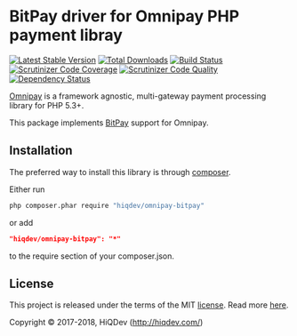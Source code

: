 # BitPay driver for Omnipay PHP payment libray

[![Latest Stable Version](https://poser.pugx.org/hiqdev/omnipay-bitpay/v/stable)](https://packagist.org/packages/hiqdev/omnipay-bitpay)
[![Total Downloads](https://poser.pugx.org/hiqdev/omnipay-bitpay/downloads)](https://packagist.org/packages/hiqdev/omnipay-bitpay)
[![Build Status](https://img.shields.io/travis/hiqdev/omnipay-bitpay.svg)](https://travis-ci.org/hiqdev/omnipay-bitpay)
[![Scrutinizer Code Coverage](https://img.shields.io/scrutinizer/coverage/g/hiqdev/omnipay-bitpay.svg)](https://scrutinizer-ci.com/g/hiqdev/omnipay-bitpay/)
[![Scrutinizer Code Quality](https://img.shields.io/scrutinizer/g/hiqdev/omnipay-bitpay.svg)](https://scrutinizer-ci.com/g/hiqdev/omnipay-bitpay/)
[![Dependency Status](https://www.versioneye.com/php/hiqdev:omnipay-bitpay/dev-master/badge.svg)](https://www.versioneye.com/php/hiqdev:omnipay-bitpay/dev-master)

[Omnipay](https://github.com/omnipay/omnipay) is a framework agnostic, multi-gateway payment
processing library for PHP 5.3+.

This package implements [BitPay](https://bitpay.com/) support for Omnipay.

## Installation

The preferred way to install this library is through [composer](http://getcomposer.org/download/).

Either run

```sh
php composer.phar require "hiqdev/omnipay-bitpay"
```

or add

```json
"hiqdev/omnipay-bitpay": "*"
```

to the require section of your composer.json.

## License

This project is released under the terms of the MIT [license](LICENSE).
Read more [here](http://choosealicense.com/licenses/mit).

Copyright © 2017-2018, HiQDev (http://hiqdev.com/)
